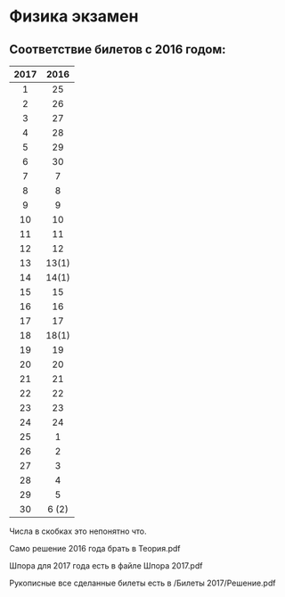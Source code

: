 # Физика экзамен
## Соответствие билетов с 2016 годом:
| 2017 |  2016 |
|:----:|:-----:|
|   1  |   25  |
|   2  |   26  |
|   3  |   27  |
|   4  |   28  |
|   5  |   29  |
|   6  |   30  |
|   7  |   7   |
|   8  |   8   |
|   9  |   9   |
|  10  |   10  |
|  11  |   11  |
|  12  |   12  |
|  13  | 13(1) |
|  14  | 14(1) |
|  15  |   15  |
|  16  |   16  |
|  17  |   17  |
|  18  | 18(1) |
|  19  |   19  |
|  20  |   20  |
|  21  |   21  |
|  22  |   22  |
|  23  |   23  |
|  24  |   24  |
|  25  |   1   |
|  26  |   2   |
|  27  |   3   |
|  28  |   4   |
|  29  |   5   |
|  30  | 6 (2) |

Числа в скобках это непонятно что.

Само решение 2016 года брать в Теория.pdf

Шпора для 2017 года есть в файле Шпора 2017.pdf

Рукописные все сделанные билеты есть в /Билеты 2017/Решение.pdf
